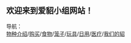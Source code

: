 ## 欢迎来到爱貂小组网站！  
导航：  
[物种介绍](https://jinwen-fu.github.io/FerretInfo/SpeciesIntro/)/[购买](https://jinwen-fu.github.io/FerretInfo/BuyFerret/)/[食物](https://jinwen-fu.github.io/FerretInfo/Food/)/[笼子](https://jinwen-fu.github.io/FerretInfo/Cage/)/[玩具](https://jinwen-fu.github.io/FerretInfo/Toy/)/[日用](https://jinwen-fu.github.io/FerretInfo/Supply/)/[医疗](https://jinwen-fu.github.io/FerretInfo/Medical/)/[我们的貂](https://jinwen-fu.github.io/FerretInfo/OurFerret/)

